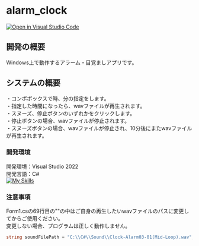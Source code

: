 # alarm_clock
[![Open in Visual Studio Code](https://img.shields.io/static/v1?logo=visualstudiocode&label=&message=Open%20in%20Visual%20Studio%20Code&labelColor=2c2c32&color=007acc&logoColor=007acc)](https://open.vscode.dev/hosoya17/alarm_clock)
## 開発の概要
Windows上で動作するアラーム・目覚ましアプリです。
## システムの概要
・コンボボックスで時、分の指定をします。<br>
・指定した時間になったら、wavファイルが再生されます。<br>
・スヌーズ、停止ボタンのいずれかをクリックします。<br>
・停止ボタンの場合、wavファイルが停止されます。<br>
・スヌーズボタンの場合、wavファイルが停止され、10分後にまたwavファイルが再生されます。
### 開発環境
開発環境：Visual Studio 2022<br>
開発言語：C#<br>
[![My Skills](https://skillicons.dev/icons?i=visualstudio,cs)](https://skillicons.dev)
### 注意事項
Form1.csの69行目の""の中はご自身の再生したいwavファイルのパスに変更してからご使用ください。<br>
変更しない場合、プログラムは正しく動作しません。<br>
```cs
string soundFilePath = "C:\\C#\\Sound\\Clock-Alarm03-01(Mid-Loop).wav";//wavファイルのパスを指定してください。
```
